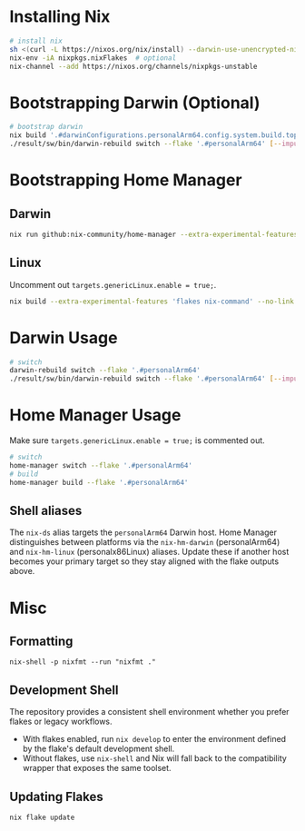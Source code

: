 # Installing Nix
```bash
# install nix
sh <(curl -L https://nixos.org/nix/install) --darwin-use-unencrypted-nix-store-volume --daemon
nix-env -iA nixpkgs.nixFlakes  # optional
nix-channel --add https://nixos.org/channels/nixpkgs-unstable
```

# Bootstrapping Darwin (Optional)
```bash
# bootstrap darwin
nix build '.#darwinConfigurations.personalArm64.config.system.build.toplevel' -v --experimental-features 'nix-command flakes' [--impure]
./result/sw/bin/darwin-rebuild switch --flake '.#personalArm64' [--impure]
```

# Bootstrapping Home Manager
## Darwin
```bash
nix run github:nix-community/home-manager --extra-experimental-features 'flakes nix-command' --no-write-lock-file -- switch --flake '.#personalArm64' -b backup
```
## Linux
Uncomment out `targets.genericLinux.enable = true;`. 
```bash
nix build --extra-experimental-features 'flakes nix-command' --no-link '.#homeConfigurations.personalx86Linux.activationPackage'
```

# Darwin Usage
```bash
# switch
darwin-rebuild switch --flake '.#personalArm64'
./result/sw/bin/darwin-rebuild switch --flake '.#personalArm64' [--impure]
```

# Home Manager Usage
Make sure `targets.genericLinux.enable = true;` is commented out.
```bash
# switch
home-manager switch --flake '.#personalArm64'
# build
home-manager build --flake '.#personalArm64'
```

## Shell aliases
The `nix-ds` alias targets the `personalArm64` Darwin host. Home Manager
distinguishes between platforms via the `nix-hm-darwin` (personalArm64) and
`nix-hm-linux` (personalx86Linux) aliases. Update these if another host becomes
your primary target so they stay aligned with the flake outputs above.


# Misc

## Formatting
```
nix-shell -p nixfmt --run "nixfmt ."
```

## Development Shell

The repository provides a consistent shell environment whether you prefer
flakes or legacy workflows.

* With flakes enabled, run `nix develop` to enter the environment defined by
  the flake's default development shell.
* Without flakes, use `nix-shell` and Nix will fall back to the compatibility
  wrapper that exposes the same toolset.

## Updating Flakes
```bash
nix flake update
```
